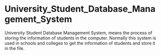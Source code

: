# University_Student_Database_Management_System
University Student Database Management System, means the process of storing  the information of students in the computer. Normally this system is used in schools and  colleges to get the information of students and store it in the file.
